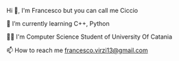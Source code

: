 Hi 👋, I'm Francesco but you can call me Ciccio


🌱 I’m currently learning C++, Python

👨‍💻 I'm Computer Science Student of University Of Catania 

📫 How to reach me francesco.virzi13@gmail.com



